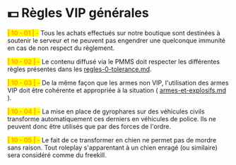 # 💵 Règles VIP générales

<mark style="color:orange;">**| 10 - 01 | -**</mark> Tous les achats effectués sur notre boutique sont destinées à soutenir le serveur et ne peuvent pas engendrer une quelconque immunité en cas de non respect du règlement.

<mark style="color:orange;">**| 10 - 02 | -**</mark> Le contenu diffusé via le PMMS doit respecter les différentes règles présentes dans les [regles-0-tolerance.md](../regles-0-tolerance.md "mention").

<mark style="color:orange;">**| 10 - 03 | -**</mark> De la même façon que les armes non VIP, l'utilisation des armes VIP doit être cohérente et appropriée à la situation ( [armes-et-explosifs.md](../regles-roleplay/armes-et-explosifs.md "mention") ).

<mark style="color:orange;">**| 10 - 04 | -**</mark> La mise en place de gyrophares sur des véhicules civils transforme automatiquement ces derniers en véhicules de police. Ils ne peuvent donc être utilisés que par des forces de l'ordre.

<mark style="color:orange;">**| 10 - 05 | -**</mark> Le fait de ce transformer en chien ne permet pas de mordre sans raison. Tout roleplay s'apparentant à un chien enragé (ou similaire) sera considéré comme du freekill.

